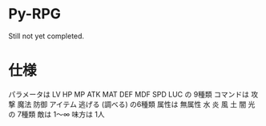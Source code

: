 # Py-RPG
Still not yet completed.

# 仕様
パラメータは LV HP MP ATK MAT DEF MDF SPD LUC の 9種類
コマンドは 攻撃 魔法 防御 アイテム 逃げる (調べる) の6種類
属性は 無属性 水 炎 風 土 闇 光 の 7種類
敵は 1～∞
味方は 1人
